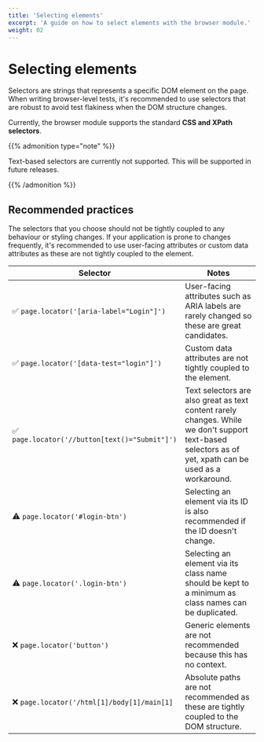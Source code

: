 ```yaml
---
title: 'Selecting elements'
excerpt: 'A guide on how to select elements with the browser module.'
weight: 02
---
```


# Selecting elements

Selectors are strings that represents a specific DOM element on the page. When writing browser-level tests, it's recommended to use selectors that are robust to avoid test flakiness when the DOM structure changes.

Currently, the browser module supports the standard **CSS and XPath selectors**.

{{% admonition type="note" %}}

Text-based selectors are currently not supported. This will be supported in future releases.

{{% /admonition %}}

## Recommended practices

The selectors that you choose should not be tightly coupled to any behaviour or styling changes. If your application is prone to changes frequently, it's recommended to use user-facing attributes or custom data attributes as these are not tightly coupled to the element.

| Selector                                       | Notes                                                                                                                                                   |
| ---------------------------------------------- | ------------------------------------------------------------------------------------------------------------------------------------------------------- |
| ✅ `page.locator('[aria-label="Login"]')`      | User-facing attributes such as ARIA labels are rarely changed so these are great candidates.                                                            |
| ✅ `page.locator('[data-test="login"]')`       | Custom data attributes are not tightly coupled to the element.                                                                                          |
| ✅ `page.locator('//button[text()="Submit"]')` | Text selectors are also great as text content rarely changes. While we don't support text-based selectors as of yet, xpath can be used as a workaround. |
| ⚠️ `page.locator('#login-btn')`                | Selecting an element via its ID is also recommended if the ID doesn't change.                                                                           |
| ⚠️ `page.locator('.login-btn')`                | Selecting an element via its class name should be kept to a minimum as class names can be duplicated.                                                   |
| ❌ `page.locator('button')`                    | Generic elements are not recommended because this has no context.                                                                                       |
| ❌ `page.locator('/html[1]/body[1]/main[1]`    | Absolute paths are not recommended as these are tightly coupled to the DOM structure.                                                                   |
